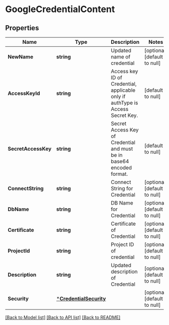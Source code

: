 # GoogleCredentialContent

## Properties
Name | Type | Description | Notes
------------ | ------------- | ------------- | -------------
**NewName** | **string** | Updated name of credential | [optional] [default to null]
**AccessKeyId** | **string** | Access key ID of Credential, applicable only if authType is Access Secret Key. | [default to null]
**SecretAccessKey** | **string** | Secret Access Key of Credential and must be in base64 encoded format. | [default to null]
**ConnectString** | **string** | Connect String for Credential | [optional] [default to null]
**DbName** | **string** | DB Name for Credential | [optional] [default to null]
**Certificate** | **string** | Certificate of Credential | [optional] [default to null]
**ProjectId** | **string** | Project ID of credential | [optional] [default to null]
**Description** | **string** | Updated description of Credential | [optional] [default to null]
**Security** | [***CredentialSecurity**](CredentialSecurity.md) |  | [optional] [default to null]

[[Back to Model list]](../README.md#documentation-for-models) [[Back to API list]](../README.md#documentation-for-api-endpoints) [[Back to README]](../README.md)

